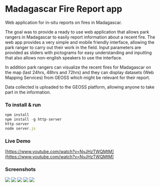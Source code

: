 # Madagascar Fire Report app
Web application for in-situ reports on fires in Madagascar.

The goal was to provide a ready to use web application that allows park rangers in Madagascar to easily report information about a recent fire.
The web app provides a very simple and mobile friendly interface, allowing the park ranger to carry out their work in the field.
Input parameters are provided as sliders with pictograms for easy understanding and inputting that also allows non-english speakers to use the interface.

In addition park rangers can visualize the recent fires for Madagascar on the map (last 24hrs, 48hrs and 72hrs) and they can display datasets (Web Mapping Services) from GEOSS which might be relevant for their report.

Data collected is uploaded to the GEOSS platform, allowing anyone to take part in the information.

### To install & run
```javascript
npm install
npm install -g http-server
http-server
node server.js
```
### Live Demo

[https://www.youtube.com/watch?v=NvJHzTWQMtM](https://www.youtube.com/watch?v=NvJHzTWQMtM)

### Screenshots

![](https://home.uni-leipzig.de/idiv/fire-report-app/screen1.png)
![](https://home.uni-leipzig.de/idiv/fire-report-app/screen2.png)
![](https://home.uni-leipzig.de/idiv/fire-report-app/screen3.png)
![](https://home.uni-leipzig.de/idiv/fire-report-app/screen4.png)
![](https://home.uni-leipzig.de/idiv/fire-report-app/screen5.png)
